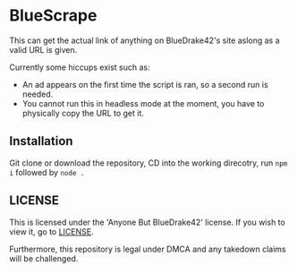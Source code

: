 # BlueScrape

This can get the actual link of anything on BlueDrake42's site aslong as a valid URL is given. 

Currently some hiccups exist such as:
- An ad appears on the first time the script is ran, so a second run is needed.
- You cannot run this in headless mode at the moment, you have to physically copy the URL to get it.

## Installation
Git clone or download the repository, CD into the working direcotry, run `npm i` followed by `node .`

## LICENSE 

This is licensed under the 'Anyone But BlueDrake42' license. If you wish to view it, go to [LICENSE](https://github.com/notbluu/BlueScrape/blob/main/LICENSE.md).

Furthermore, this repository is legal under DMCA and any takedown claims will be challenged.
